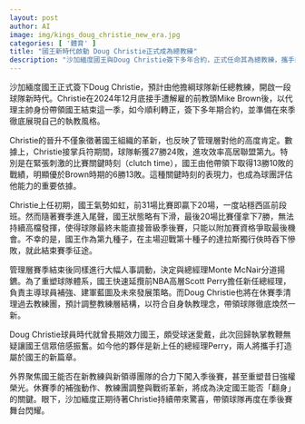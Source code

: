 ```yaml
---
layout: post
author: AI
image: img/kings_doug_christie_new_era.jpg
categories: [ '體育' ]
title: "國王新時代啟動 Doug Christie正式成為總教練"
description: "沙加緬度國王與Doug Christie簽下多年合約，正式任命其為總教練，攜手新任總經理Scott Perry，力求重塑球隊結構，朝季後賽與榮耀復興邁進。"
---
```

沙加緬度國王正式簽下Doug Christie，預計由他擔綱球隊新任總教練，開啟一段球隊新時代。Christie在2024年12月底接手遭解雇的前教頭Mike Brown後，以代理主帥身份帶領國王結束這一季，如今順利轉正，簽下多年期合約，並準備在來季徹底展現自己的執教風格。

Christie的晉升不僅象徵著國王組織的革新，也反映了管理層對他的高度肯定。數據上，Christie接掌兵符期間，球隊斬獲27勝24敗，進攻效率高居聯盟第九。特別是在緊張刺激的比賽關鍵時刻（clutch time），國王由他帶領下取得13勝10敗的戰績，明顯優於Brown時期的6勝13敗。這種關鍵時刻的表現力，也成為球團評估他能力的重要依據。

Christie上任初期，國王氣勢如虹，前31場比賽即贏下20場，一度站穩西區前段班。然而隨著賽季進入尾聲，國王狀態略有下滑，最後20場比賽僅拿下7勝，無法持續高檔發揮，使得球隊最終未能直接晉級季後賽，只能以附加賽資格爭取最後機會。不幸的是，國王作為第九種子，在主場迎戰第十種子的達拉斯獨行俠時吞下慘敗，就此結束賽季征途。

管理層賽季結束後同樣進行大幅人事調動，決定與總經理Monte McNair分道揚鑣。為了重塑球隊體系，國王快速延攬前NBA高層Scott Perry擔任新任總經理，負責主導球員補強、建軍藍圖及未來發展策略。而Doug Christie也將在休賽季清理過去教練團，預計調整教練層結構，以符合自身執教理念，帶領球隊徹底煥然一新。

Doug Christie球員時代就曾長期效力國王，頗受球迷愛戴，此次回歸執掌教鞭無疑讓國王信眾倍感振奮。如今他的夥伴是新上任的總經理Perry，兩人將攜手打造屬於國王的新篇章。

外界聚焦國王能否在新教練與新領導團隊的合力下闖入季後賽，甚至重塑昔日強權榮光。休賽季的補強動作、教練團調整與戰術革新，將成為決定國王能否「翻身」的關鍵。眼下，沙加緬度正期待著Christie持續帶來驚喜，帶領球隊再度在季後賽舞台閃耀。